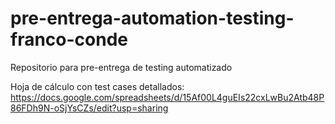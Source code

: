 # pre-entrega-automation-testing-franco-conde
Repositorio para pre-entrega de testing automatizado

Hoja de cálculo con test cases detallados: https://docs.google.com/spreadsheets/d/15Af00L4guEIs22cxLwBu2Atb48P86FDh9N-oSjYsCZs/edit?usp=sharing

